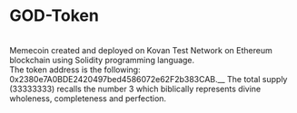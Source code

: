 # GOD-Token
<br>Memecoin created and deployed on Kovan Test Network on Ethereum blockchain using Solidity programming language.<br/>
The token address is the following: 0x2380e7A0BDE2420497bed4586072e62F2b383CAB.__
The total supply (33333333) recalls the number 3 which biblically represents divine wholeness, completeness and perfection.
